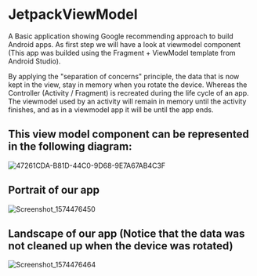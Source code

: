 # JetpackViewModel

A Basic application showing Google recommending approach to build Android apps.
As first step we will have a look at viewmodel component (This app was builded using the Fragment + ViewModel template from  Android Studio).

By applying the "separation of concerns" principle, the data that is now kept in the view, stay in memory when you rotate the device. Whereas the Controller (Activity / Fragment) is recreated during the life cycle of an app.
The viewmodel used by an activity will remain in memory until the activity finishes, and as in a viewmodel app it will be until the app ends.

## This view model component can be represented in the following diagram:
![47261CDA-B81D-44C0-9D68-9E7A67AB4C3F](https://user-images.githubusercontent.com/4823319/69471806-c3b93700-0df7-11ea-843f-735afb49d8ae.jpg)

## Portrait of our app
![Screenshot_1574476450](https://user-images.githubusercontent.com/4823319/130437876-320ae4c1-e996-416f-bbed-0f88f6d96e69.png)

## Landscape of our app (Notice that the data was not cleaned up when the device was rotated)
![Screenshot_1574476464](https://user-images.githubusercontent.com/4823319/130438118-18eb6b3e-428a-4f45-9df7-d98bbf86e47d.png)

